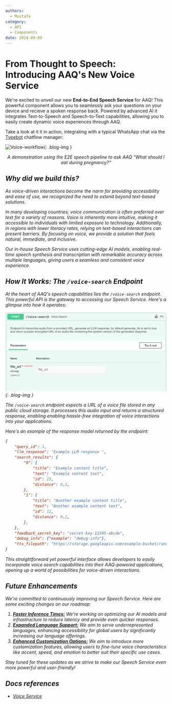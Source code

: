 ```yaml
---
authors:
  - Mustafa
category:
  - API
  - Components
date: 2024-09-09
---
```


# From Thought to Speech: Introducing AAQ's New Voice Service

We're excited to unveil our new **End-to-End Speech Service** for AAQ! This powerful component allows you to seamlessly ask your questions on your device and recieve a spoken response back. Powered by advanced AI it integrates Text-to-Speech and Speech-to-Text capabilities, allowing you to easily create dynamic voice experiences through AAQ.

<!-- more -->

Take a look at it it in action, integrating with a typical WhatsApp chat via the [Typebot](https://typebot.io/) chatflow manager:

![Voice-workflow](../images/voice-workflow.gif){: .blog-img }
<p style="text-align:center"><em>A demonstration using the E2E speech pipeline to ask AAQ "What should I eat during pregnancy?"<em></p>

## **Why did we build this?**

As voice-driven interactions become the norm for providing accessibility and ease of use, we recognized the need to extend beyond text-based solutions.

In many developing countries, voice communication is often preferred over text for a variety of reasons. Voice is inherently more intuitive, making it accessible to individuals with limited exposure to technology. Additionally, in regions with lower literacy rates, relying on text-based interactions can present barriers. By focusing on voice, we provide a solution that feels natural, immediate, and inclusive.

Our in-house Speech Service uses cutting-edge AI models, enabling real-time speech synthesis and transcription with remarkable accuracy across multiple languages, giving users a seamless and consistent voice experience.

## **How It Works: The `/voice-search` Endpoint**

At the heart of AAQ's speech capabilities lies the `/voice-search` endpoint. This powerful API is the gateway to accessing our Speech Service. Here's a glimpse into how it operates:

![/voice-search-endpoint](../images/voice-search.png){: .blog-img }

The `/voice-search` endpoint expects a URL of a voice file stored in any public cloud storage. It processes this audio input and returns a structured response, enabling enabling hassle-free integration of voice interactions into your applications.

Here's an example of the response model returned by the endpoint:

```json
{
    "query_id": 1,
    "llm_response": "Example LLM response ",
    "search_results": {
        "0": {
            "title": "Example content title",
            "text": "Example content text",
            "id": 23,
            "distance": 0.1,
        },
        "1": {
            "title": "Another example content title",
            "text": "Another example content text",
            "id": 12,
            "distance": 0.2,
        },
    },
    "feedback_secret_key": "secret-key-12345-abcde",
    "debug_info": {"example": "debug-info"},
    "tts_filepath": "https://storage.googleapis.com/example-bucket/random_uuid_filename.mp3"
}
```

This straightforward yet powerful interface allows developers to easily incorporate voice search capabilities into their AAQ-powered applications, opening up a world of possibilities for voice-driven interactions.

## **Future Enhancements**

We're committed to continuously improving our Speech Service. Here are some exciting changes on our roadmap:

1. **<u>Faster Inference Times:</u>** We're working on optimizing our AI models and infrastructure to reduce latency and provide even quicker responses.
2. **<u>Expanded Language Support:</u>** We aim to serve underrepresented languages, enhancing accessibility for global users by significantly increasing our language offerings.
3. **<u>Enhanced Customization Options:</u>** We aim to introduce more customization features, allowing users to fine-tune voice characteristics like accent, speed, and emotion to better suit their specific use cases.

Stay tuned for these updates as we strive to make our Speech Service even more powerful and user-friendly!

## **Docs references**

- [Voice Service](../../components/voice-service/index.md)
